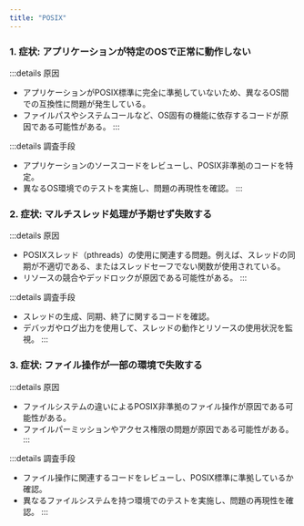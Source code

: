 ```yaml
---
title: "POSIX"
---
```

### 1. 症状: アプリケーションが特定のOSで正常に動作しない

:::details 原因

- アプリケーションがPOSIX標準に完全に準拠していないため、異なるOS間での互換性に問題が発生している。
- ファイルパスやシステムコールなど、OS固有の機能に依存するコードが原因である可能性がある。
:::

:::details 調査手段

- アプリケーションのソースコードをレビューし、POSIX非準拠のコードを特定。
- 異なるOS環境でのテストを実施し、問題の再現性を確認。
:::

### 2. 症状: マルチスレッド処理が予期せず失敗する

:::details 原因

- POSIXスレッド（pthreads）の使用に関連する問題。例えば、スレッドの同期が不適切である、またはスレッドセーフでない関数が使用されている。
- リソースの競合やデッドロックが原因である可能性がある。
:::

:::details 調査手段

- スレッドの生成、同期、終了に関するコードを確認。
- デバッガやログ出力を使用して、スレッドの動作とリソースの使用状況を監視。
:::

### 3. 症状: ファイル操作が一部の環境で失敗する

:::details 原因

- ファイルシステムの違いによるPOSIX非準拠のファイル操作が原因である可能性がある。
- ファイルパーミッションやアクセス権限の問題が原因である可能性がある。
:::

:::details 調査手段

- ファイル操作に関連するコードをレビューし、POSIX標準に準拠しているか確認。
- 異なるファイルシステムを持つ環境でのテストを実施し、問題の再現性を確認。
:::
